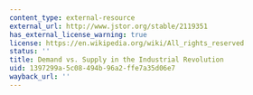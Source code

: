 ```yaml
---
content_type: external-resource
external_url: http://www.jstor.org/stable/2119351
has_external_license_warning: true
license: https://en.wikipedia.org/wiki/All_rights_reserved
status: ''
title: Demand vs. Supply in the Industrial Revolution
uid: 1397299a-5c08-494b-96a2-ffe7a35d06e7
wayback_url: ''
---
```

